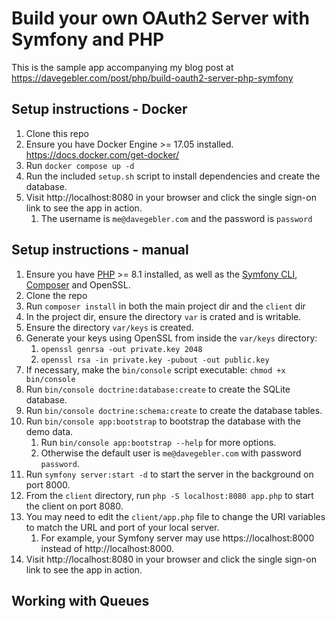 # Build your own OAuth2 Server with Symfony and PHP

This is the sample app accompanying my blog post at https://davegebler.com/post/php/build-oauth2-server-php-symfony

## Setup instructions - Docker

1. Clone this repo
2. Ensure you have Docker Engine >= 17.05 installed. https://docs.docker.com/get-docker/
3. Run `docker compose up -d`
4. Run the included `setup.sh` script to install dependencies and create the database.
5. Visit http://localhost:8080 in your browser and click the single sign-on link to see the app in action.
   1. The username is `me@davegebler.com` and the password is `password`

## Setup instructions - manual

1. Ensure you have [PHP](https://www.php.net/downloads.php) >= 8.1 installed, as well as the [Symfony CLI](https://symfony.com/download), [Composer](https://getcomposer.org) and OpenSSL.
2. Clone the repo
3. Run `composer install` in both the main project dir and the `client` dir
4. In the project dir, ensure the directory `var` is crated and is writable.
5. Ensure the directory `var/keys` is created.
6. Generate your keys using OpenSSL from inside the `var/keys` directory:
   1. `openssl genrsa -out private.key 2048`
   2. `openssl rsa -in private.key -pubout -out public.key`
7. If necessary, make the `bin/console` script executable: `chmod +x bin/console`
8. Run `bin/console doctrine:database:create` to create the SQLite database.
9. Run `bin/console doctrine:schema:create` to create the database tables.
9. Run `bin/console app:bootstrap` to bootstrap the database with the demo data.
   1. Run `bin/console app:bootstrap --help` for more options.
   2. Otherwise the default user is `me@davegebler.com` with password `password`.
10. Run `symfony server:start -d` to start the server in the background on port 8000.
11. From the `client` directory, run `php -S localhost:8080 app.php` to start the client on port 8080.
12. You may need to edit the `client/app.php` file to change the URI variables to match the URL and port of your local server.
    1. For example, your Symfony server may use https://localhost:8000 instead of http://localhost:8000.
13. Visit http://localhost:8080 in your browser and click the single sign-on link to see the app in action.


## Working with Queues